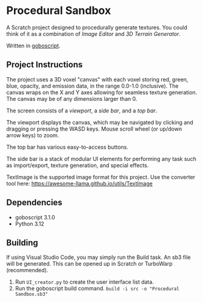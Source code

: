 # Procedural Sandbox
A Scratch project designed to procedurally generate textures. You could think of it as a combination of *Image Editor* and *3D Terrain Generator*. 

Written in [goboscript](https://github.com/aspizu/goboscript).


## Project Instructions
The project uses a 3D voxel "canvas" with each voxel storing red, green, blue, opacity, and emission data, in the range 0.0-1.0 (inclusive). The canvas wraps on the X and Y axes allowing for seamless texture generation. The canvas may be of any dimensions larger than 0.

The screen consists of a *viewport*, a *side bar*, and a *top bar*. 

The viewport displays the canvas, which may be navigated by clicking and dragging or pressing the WASD keys. Mouse scroll wheel (or up/down arrow keys) to zoom.

The top bar has various easy-to-access buttons.

The side bar is a stack of modular UI elements for performing any task such as import/export, texture generation, and special effects.

TextImage is the supported image format for this project. Use the converter tool here: https://awesome-llama.github.io/utils/TextImage


## Dependencies
- goboscript 3.1.0
- Python 3.12


## Building
If using Visual Studio Code, you may simply run the Build task. An sb3 file will be generated. This can be opened up in Scratch or TurboWarp (recommended).
1. Run `UI_creator.py` to create the user interface list data.
2. Run the goboscript build command. `build -i src -o "Procedural Sandbox.sb3"`


